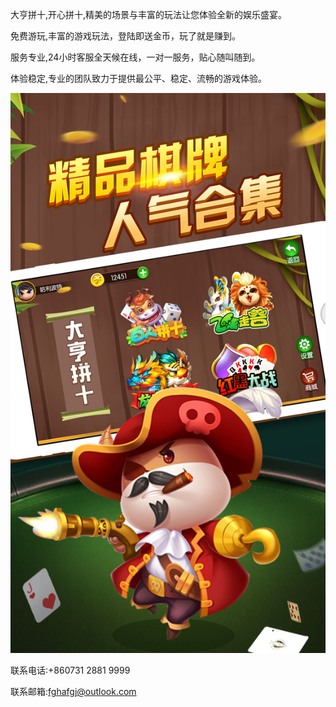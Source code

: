 大亨拼十,开心拼十,精美的场景与丰富的玩法让您体验全新的娱乐盛宴。

免费游玩,丰富的游戏玩法，登陆即送金币，玩了就是赚到。

服务专业,24小时客服全天候在线，一对一服务，贴心随叫随到。

体验稳定,专业的团队致力于提供最公平、稳定、流畅的游戏体验。

![](0x0ss.jpg)

联系电话:+860731 2881 9999

联系邮箱:fghafgj@outlook.com